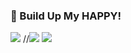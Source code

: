 ### 💙 Build Up My HAPPY!

![](http://github-profile-summary-cards.vercel.app/api/cards/profile-details?username=ParkSunW00&theme=default)
//![](http://github-profile-summary-cards.vercel.app/api/cards/repos-per-language?username=ParkSunW00&theme=default)
![](http://github-profile-summary-cards.vercel.app/api/cards/most-commit-language?username=ParkSunW00&theme=default)
